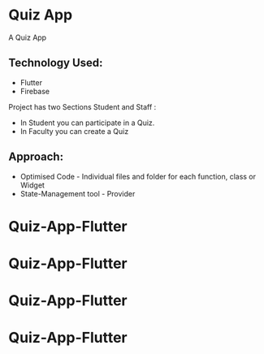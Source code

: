 #  Quiz App

A Quiz App


## Technology Used:
- Flutter
- Firebase


Project has two Sections Student and Staff :
- In Student you can participate in a Quiz.
- In Faculty you can create a Quiz


## Approach:

- Optimised Code - Individual files and folder for each function, class or Widget
- State-Management tool - Provider

# Quiz-App-Flutter
# Quiz-App-Flutter
# Quiz-App-Flutter
# Quiz-App-Flutter
